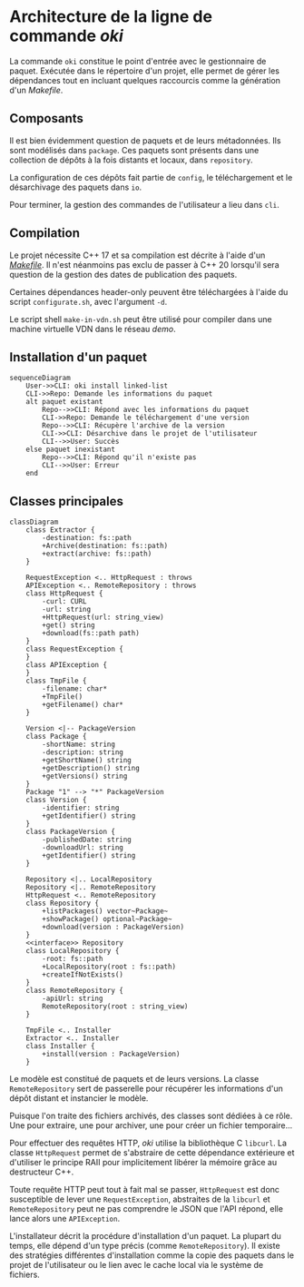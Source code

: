 Architecture de la ligne de commande *oki*
==========================================

La commande `oki` constitue le point d'entrée avec le gestionnaire de paquet.
Exécutée dans le répertoire d'un projet, elle permet de gérer les dépendances tout en incluant quelques raccourcis comme la génération d'un *Makefile*.

Composants
----------

Il est bien évidemment question de paquets et de leurs métadonnées. Ils sont modélisés dans `package`.
Ces paquets sont présents dans une collection de dépôts à la fois distants et locaux, dans `repository`.

La configuration de ces dépôts fait partie de `config`, le téléchargement et le désarchivage des paquets dans `io`.

Pour terminer, la gestion des commandes de l'utilisateur a lieu dans `cli`.

Compilation
-----------

Le projet nécessite C++ 17 et sa compilation est décrite à l'aide d'un [*Makefile*](Makefile). Il n'est néanmoins pas exclu de passer à C++ 20 lorsqu'il sera question de la gestion des dates de publication des paquets.

Certaines dépendances header-only peuvent être téléchargées à l'aide du script `configurate.sh`, avec l'argument `-d`.

Le script shell `make-in-vdn.sh` peut être utilisé pour compiler dans une machine virtuelle VDN dans le réseau *demo*.

Installation d'un paquet
------------------------

```mermaid
sequenceDiagram
    User->>CLI: oki install linked-list
    CLI->>Repo: Demande les informations du paquet
    alt paquet existant
        Repo-->>CLI: Répond avec les informations du paquet
        CLI->>Repo: Demande le téléchargement d'une version
        Repo-->>CLI: Récupère l'archive de la version
        CLI->>CLI: Désarchive dans le projet de l'utilisateur
        CLI-->>User: Succès
    else paquet inexistant
        Repo-->>CLI: Répond qu'il n'existe pas
        CLI-->>User: Erreur
    end
```

Classes principales
-------------------

```mermaid
classDiagram
    class Extractor {
        -destination: fs::path
        +Archive(destination: fs::path)
        +extract(archive: fs::path)
    }

    RequestException <.. HttpRequest : throws
    APIException <.. RemoteRepository : throws
    class HttpRequest {
        -curl: CURL
        -url: string
        +HttpRequest(url: string_view)
        +get() string
        +download(fs::path path)
    }
    class RequestException {
    }
    class APIException {
    }
    class TmpFile {
        -filename: char*
        +TmpFile()
        +getFilename() char*
    }

    Version <|-- PackageVersion
    class Package {
        -shortName: string
        -description: string
        +getShortName() string
        +getDescription() string
        +getVersions() string
    }
    Package "1" --> "*" PackageVersion
    class Version {
        -identifier: string
        +getIdentifier() string
    }
    class PackageVersion {
        -publishedDate: string
        -downloadUrl: string
        +getIdentifier() string
    }

    Repository <|.. LocalRepository
    Repository <|.. RemoteRepository
    HttpRequest <.. RemoteRepository
    class Repository {
        +listPackages() vector~Package~
        +showPackage() optional~Package~
        +download(version : PackageVersion)
    }
    <<interface>> Repository
    class LocalRepository {
        -root: fs::path
        +LocalRepository(root : fs::path)
        +createIfNotExists()
    }
    class RemoteRepository {
        -apiUrl: string
        RemoteRepository(root : string_view)
    }

    TmpFile <.. Installer
    Extractor <.. Installer
    class Installer {
        +install(version : PackageVersion)
    }
```

Le modèle est constitué de paquets et de leurs versions.
La classe `RemoteRepository` sert de passerelle pour récupérer les informations d'un dépôt distant et instancier le modèle.

Puisque l'on traite des fichiers archivés, des classes sont dédiées à ce rôle. Une pour extraire, une pour archiver, une pour créer un fichier temporaire...

Pour effectuer des requêtes HTTP, *oki* utilise la bibliothèque C `libcurl`.
La classe `HttpRequest` permet de s'abstraire de cette dépendance extérieure et d'utiliser le principe RAII pour implicitement libérer la mémoire grâce au destructeur C++.

Toute requête HTTP peut tout à fait mal se passer, `HttpRequest` est donc susceptible de lever une `RequestException`, abstraites de la `libcurl` et `RemoteRepository` peut ne pas comprendre le JSON que l'API répond, elle lance alors une `APIException`.

L'installateur décrit la procédure d'installation d'un paquet. La plupart du temps, elle dépend d'un type précis (comme `RemoteRepository`).
Il existe des stratégies différentes d'installation comme la copie des paquets dans le projet de l'utilisateur ou le lien avec le cache local via le système de fichiers.
